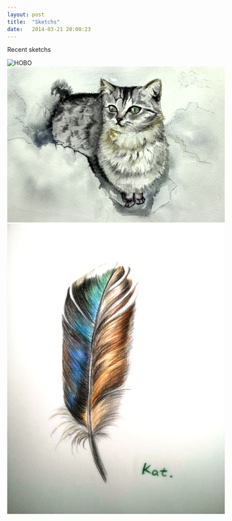 ```yaml
---
layout: post
title:  "Sketchs"
date:   2014-03-21 20:00:23
---
```


Recent sketchs

![HOBO](/images/2014-03-21-1.jpg)
![cat](/images/2014-03-21-2.jpg)
![feather](/images/2014-03-21-3.jpg)
